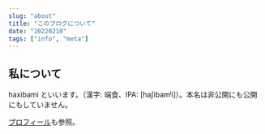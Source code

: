 ```yaml
---
slug: "about"
title: "このブログについて"
date: "20220210"
tags: ["info", "meta"]
---
```


## 私について

haxibami といいます。（漢字: 端食、IPA: [haʃibamʲi]）。本名は非公開にも公開にもしていません。

[プロフィール](https://haxibami.net/profile)も参照。
